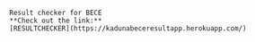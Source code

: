 ```# resultchecker
Result checker for BECE
**Check out the link:** 
[RESULTCHECKER](https://kadunabeceresultapp.herokuapp.com/)
```
